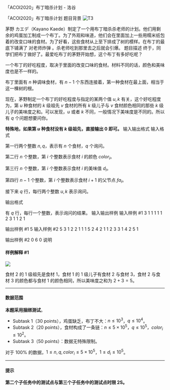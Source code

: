 



「ACOI2020」布丁暗杀计划 - 洛谷














「ACOI2020」布丁暗杀计划
题目背景
![T3](https://s2.ax1x.com/2020/01/12/lopanO.png)

茅野 カエデ（Kayano Kaede）制定了一个用布丁暗杀杀老师的计划。他们用剩余的鸡蛋加工制成一个布丁。为了外观和味道，他们会在里面加上一些用糯米纸包着的改变口味的食材。为了好看，这些食材从上至下排成了树的模样。在布丁的最底下铺满了 对老师炸弹 。杀老师吃到那里去之后就会引爆。
题目描述
终于，同学们把布丁做好了。最爱吃布丁的茅野开始想，这个布丁有多好吃呢？

一个布丁的好吃程度，取决于里面的改变口味的食材。材料不同的话，颜色和美味度也是不一样的。

布丁里面有 $n$ 种调味食材，有 $n-1$ 个东西连接着，第一种食材在最上面，相当于这一棵树的根。

现在，茅野制定一个布丁的好吃程度与指定的某两个值 $u,k$ 有关，这个好吃程度为，第 $u$ 种食材的 $k$ 级祖先 $v$ 食材的所有 $k$ 级儿子与 $v$ 食材颜色相同的那些 $k$ 级儿子的美味度之和。可以发现，$u$ 或者 $k$ 不同，一般情况下美味度是不同的。所以有 $q$ 个问题想要问你。

**特殊地，如果第 $u$ 种食材没有 $k$ 级祖先，直接输出 $0$ 即可。**
输入输出格式
输入格式

第一行两个整数 $n,q$，表示有 $n$ 个食材，$q$ 个询问。

第二行 $n$ 个整数，第 $i$ 个整数表示食材 $i$ 的颜色 $color_i$。

第三行 $n$ 个整数，第 $i$ 个整数表示食材 $i$ 的美味值 $d_i$。

第四行 $n-1$ 个整数，第 $i$ 个整数表示食材 $i+1$ 的父节点 $fa_i$。

接下来 $q$ 行，每行两个整数 $u,k$ 表示询问。


输出格式

有 $q$ 行，每行一个整数，表示询问的结果。
输入输出样例
输入样例 #1
3 1
1 1 1
1 2 3
1 1
2 1

输出样例 #1
5
输入样例 #2
5 3
1 2 2 1 1
1 5 2 4 2
1 1 2 3
3 1
4 2
5 1

输出样例 #2
0
6
0
说明
#### 样例解释 #1
![](https://cdn.luogu.com.cn/upload/image_hosting/ap9imym3.png)

食材 $2$ 的 $1$ 级祖先是食材 $1$，食材 $1$ 的 $1$ 级儿子有食材 $2$ 与食材 $3$，食材 $2$ 与食材 $3$ 的颜色都与食材 $1$ 的颜色相同，所以美味度之和为 $2+3=5$。

------------
#### 数据范围
**本题采用捆绑测试**。

- Subtask 1（30 points），鸡蛋缺乏，布丁不大：$n \leq 10^3$，$q \leq 10^4$。
- Subtask 2（20 points），食材构成了一条链：$n \leq 5 \times 10^5$，$q \leq 10^5$，$color_i \leq 10^2$。     
- Subtask 3（50 points）：数据无特殊限制。 


对于 $100\%$ 的数据，$1 \leq n,q,color_i \leq 5 \times 10^5$，$1 \leq d_i \leq 10^5$。

------------
#### 提示

**第二个子任务中的测试点与第三个子任务中的测试点时限 2S。**






